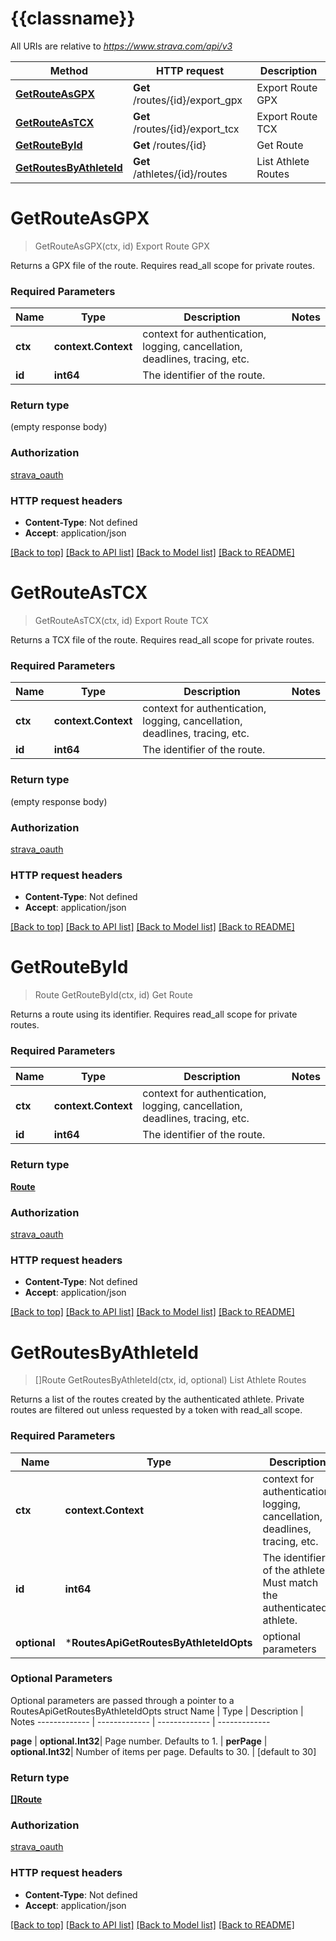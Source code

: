 # {{classname}}

All URIs are relative to *https://www.strava.com/api/v3*

Method | HTTP request | Description
------------- | ------------- | -------------
[**GetRouteAsGPX**](RoutesApi.md#GetRouteAsGPX) | **Get** /routes/{id}/export_gpx | Export Route GPX
[**GetRouteAsTCX**](RoutesApi.md#GetRouteAsTCX) | **Get** /routes/{id}/export_tcx | Export Route TCX
[**GetRouteById**](RoutesApi.md#GetRouteById) | **Get** /routes/{id} | Get Route
[**GetRoutesByAthleteId**](RoutesApi.md#GetRoutesByAthleteId) | **Get** /athletes/{id}/routes | List Athlete Routes

# **GetRouteAsGPX**
> GetRouteAsGPX(ctx, id)
Export Route GPX

Returns a GPX file of the route. Requires read_all scope for private routes.

### Required Parameters

Name | Type | Description  | Notes
------------- | ------------- | ------------- | -------------
 **ctx** | **context.Context** | context for authentication, logging, cancellation, deadlines, tracing, etc.
  **id** | **int64**| The identifier of the route. | 

### Return type

 (empty response body)

### Authorization

[strava_oauth](../README.md#strava_oauth)

### HTTP request headers

 - **Content-Type**: Not defined
 - **Accept**: application/json

[[Back to top]](#) [[Back to API list]](../README.md#documentation-for-api-endpoints) [[Back to Model list]](../README.md#documentation-for-models) [[Back to README]](../README.md)

# **GetRouteAsTCX**
> GetRouteAsTCX(ctx, id)
Export Route TCX

Returns a TCX file of the route. Requires read_all scope for private routes.

### Required Parameters

Name | Type | Description  | Notes
------------- | ------------- | ------------- | -------------
 **ctx** | **context.Context** | context for authentication, logging, cancellation, deadlines, tracing, etc.
  **id** | **int64**| The identifier of the route. | 

### Return type

 (empty response body)

### Authorization

[strava_oauth](../README.md#strava_oauth)

### HTTP request headers

 - **Content-Type**: Not defined
 - **Accept**: application/json

[[Back to top]](#) [[Back to API list]](../README.md#documentation-for-api-endpoints) [[Back to Model list]](../README.md#documentation-for-models) [[Back to README]](../README.md)

# **GetRouteById**
> Route GetRouteById(ctx, id)
Get Route

Returns a route using its identifier. Requires read_all scope for private routes.

### Required Parameters

Name | Type | Description  | Notes
------------- | ------------- | ------------- | -------------
 **ctx** | **context.Context** | context for authentication, logging, cancellation, deadlines, tracing, etc.
  **id** | **int64**| The identifier of the route. | 

### Return type

[**Route**](Route.md)

### Authorization

[strava_oauth](../README.md#strava_oauth)

### HTTP request headers

 - **Content-Type**: Not defined
 - **Accept**: application/json

[[Back to top]](#) [[Back to API list]](../README.md#documentation-for-api-endpoints) [[Back to Model list]](../README.md#documentation-for-models) [[Back to README]](../README.md)

# **GetRoutesByAthleteId**
> []Route GetRoutesByAthleteId(ctx, id, optional)
List Athlete Routes

Returns a list of the routes created by the authenticated athlete. Private routes are filtered out unless requested by a token with read_all scope.

### Required Parameters

Name | Type | Description  | Notes
------------- | ------------- | ------------- | -------------
 **ctx** | **context.Context** | context for authentication, logging, cancellation, deadlines, tracing, etc.
  **id** | **int64**| The identifier of the athlete. Must match the authenticated athlete. | 
 **optional** | ***RoutesApiGetRoutesByAthleteIdOpts** | optional parameters | nil if no parameters

### Optional Parameters
Optional parameters are passed through a pointer to a RoutesApiGetRoutesByAthleteIdOpts struct
Name | Type | Description  | Notes
------------- | ------------- | ------------- | -------------

 **page** | **optional.Int32**| Page number. Defaults to 1. | 
 **perPage** | **optional.Int32**| Number of items per page. Defaults to 30. | [default to 30]

### Return type

[**[]Route**](Route.md)

### Authorization

[strava_oauth](../README.md#strava_oauth)

### HTTP request headers

 - **Content-Type**: Not defined
 - **Accept**: application/json

[[Back to top]](#) [[Back to API list]](../README.md#documentation-for-api-endpoints) [[Back to Model list]](../README.md#documentation-for-models) [[Back to README]](../README.md)

